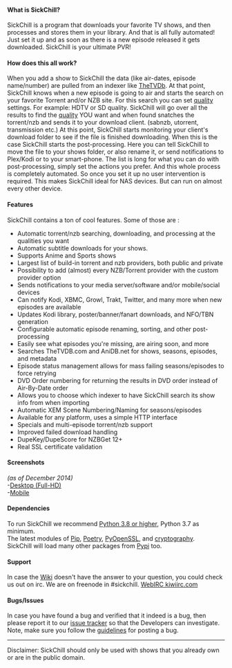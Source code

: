 #### What is SickChill?

SickChill is a program that downloads your favorite TV shows, and then processes and stores them in your library.
And that is all fully automated! Just set it up and as soon as there is a new episode released it gets downloaded. SickChill is your ultimate PVR!

#### How does this all work?

When you add a show to SickChill the data (like air-dates, episode name/number) are pulled from an indexer like [TheTVDb](http://thetvdb.com/). At that point, SickChill knows when a new episode is going to air and starts the search on your favorite Torrent and/or NZB site. For this search you can set [quality](https://github.com/SickChill/SickChill/wiki/Quality-Settings) settings. For example: HDTV or SD quality. SickChill will go over all the results to find the [quality](https://github.com/SickChill/SickChill/wiki/Quality-Settings) YOU want and when found snatches the torrent/nzb and sends it to your download client. (sabnzb, utorrent, transmission etc.) At this point, SickChill starts monitoring your client's download folder to see if the file is finished downloading. When this is the case SickChill starts the post-processing. Here you can tell SickChill to move the file to your shows folder, or also rename it, or send notifications to Plex/Kodi or to your smart-phone. The list is long for what you can do with post-processing, simply set the actions you prefer.
And this whole process is completely automated. So once you set it up no user intervention is required.
This makes SickChill ideal for NAS devices. But can run on almost every other device.

#### Features

SickChill contains a ton of cool features. Some of those are :

- Automatic torrent/nzb searching, downloading, and processing at the qualities you want
- Automatic subtitle downloads for your shows.
- Supports Anime and Sports shows
- Largest list of build-in torrent and nzb providers, both public and private
- Possibility to add (almost) every NZB/Torrent provider with the custom provider option
- Sends notifications to your media server/software and/or mobile/social devices
- Can notify Kodi, XBMC, Growl, Trakt, Twitter, and many more when new episodes are available
- Updates Kodi library, poster/banner/fanart downloads, and NFO/TBN generation
- Configurable automatic episode renaming, sorting, and other post-processing
- Easily see what episodes you're missing, are airing soon, and more
- Searches TheTVDB.com and AniDB.net for shows, seasons, episodes, and metadata
- Episode status management allows for mass failing seasons/episodes to force retrying
- DVD Order numbering for returning the results in DVD order instead of Air-By-Date order
- Allows you to choose which indexer to have SickChill search its show info from when importing
- Automatic XEM Scene Numbering/Naming for seasons/episodes
- Available for any platform, uses a simple HTTP interface
- Specials and multi-episode torrent/nzb support
- Improved failed download handling
- DupeKey/DupeScore for NZBGet 12+
- Real SSL certificate validation

#### Screenshots

_(as of December 2014)_<br/> -[Desktop (Full-HD)](http://imgur.com/a/4fpBk)<br> -[Mobile](http://imgur.com/a/WPyG6)

#### Dependencies

To run SickChill we recommend [Python 3.8 or higher](https://www.python.org/downloads/), Python 3.7 as minimum.  
The latest modules of [Pip](https://pypi.org/project/pip),
[Poetry](https://pypi.org/project/poetry), [PyOpenSSL](https://pypi.python.org/pypi/pyOpenSSL), and [cryptography](https://pypi.python.org/pypi/cryptography).  
SickChill will load many other packages from [Pypi](https://pypi.org/) too.

#### Support

In case the [Wiki](https://github.com/SickChill/SickChill/wiki) doesn't have the answer to your question, you could check us out on irc.
We are on freenode in #sickchill. [WebIRC kiwiirc.com](https://kiwiirc.com/client/irc.freenode.net/?theme=basic#sickchill)

#### Bugs/Issues

In case you have found a bug and verified that it indeed is a bug, then please report it to our [issue tracker](https://github.com/SickChill/SickChill) so that the Developers can investigate.  
Note, make sure you follow the [guidelines](https://github.com/SickChill/SickChill#submitting-a-bugissue-ticket) for posting a bug.

---

Disclaimer: SickChill should only be used with shows that you already own or are in the public domain.
